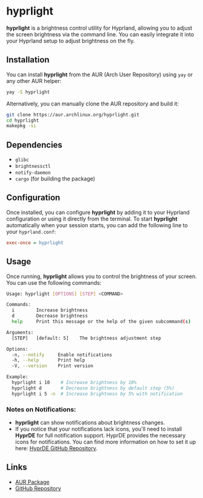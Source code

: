 # hyprlight

**hyprlight** is a brightness control utility for Hyprland, allowing you to adjust the screen brightness via the command line. You can easily integrate it into your Hyprland setup to adjust brightness on the fly.

## Installation

You can install **hyprlight** from the AUR (Arch User Repository) using `yay` or any other AUR helper:

```bash
yay -S hyprlight
```

Alternatively, you can manually clone the AUR repository and build it:

```bash
git clone https://aur.archlinux.org/hyprlight.git
cd hyprlight
makepkg -si
```

## Dependencies

- `glibc`
- `brightnessctl`
- `notify-daemon`
- `cargo` (for building the package)

## Configuration

Once installed, you can configure **hyprlight** by adding it to your Hyprland configuration or using it directly from the terminal. To start **hyprlight** automatically when your session starts, you can add the following line to your `hyprland.conf`:

```ini
exec-once = hyprlight
```

## Usage

Once running, **hyprlight** allows you to control the brightness of your screen. You can use the following commands:

```bash
Usage: hyprlight [OPTIONS] [STEP] <COMMAND>

Commands:
  i        Increase brightness
  d        Decrease brightness
  help     Print this message or the help of the given subcommand(s)

Arguments:
  [STEP]   [default: 5]    The brightness adjustment step

Options:
  -n, --notify     Enable notifications
  -h, --help       Print help
  -V, --version    Print version

Example:
  hyprlight i 10    # Increase brightness by 10%
  hyprlight d       # Decrease brightness by default step (5%)
  hyprlight i 5 -n  # Increase brightness by 5% with notification
```

### Notes on Notifications:

- **hyprlight** can show notifications about brightness changes.
- If you notice that your notifications lack icons, you'll need to install **HyprDE** for full notification support. HyprDE provides the necessary icons for notifications. You can find more information on how to set it up here: [HyprDE GitHub Repository](https://github.com/HyDE-Project/HyDE).

## Links

- [AUR Package](https://aur.archlinux.org/packages/hyprlight)
- [GitHub Repository](https://github.com/canmi21/hyprlight)
